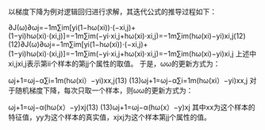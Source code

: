 以梯度下降为例对逻辑回归进行求解，其迭代公式的推导过程如下：

∂J(ω)∂ωj=−1m∑im[yi(1−hω(xi))⋅(−xi,j)+(1−yi)hω(xi)⋅(xi,j)]=−1m∑im(−yi⋅xi,j+hω(xi)⋅xi,j)=−1m∑im(hω(xi)−yi)xi,j(12)
(12)∂J(ω)∂ωj=−1m∑im[yi(1−hω(xi))⋅(−xi,j)+(1−yi)hω(xi)⋅(xi,j)]=−1m∑im(−yi⋅xi,j+hω(xi)⋅xi,j)=−1m∑im(hω(xi)−yi)xi,j
上述中xi,jxi,j表示第ii个样本的第jj个属性的取值。 
于是，ωω的更新方式为：

ωj+1=ωj−α∑i=1m(hω(xi）−yi)xx,j(13)
(13)ωj+1=ωj−α∑i=1m(hω(xi）−yi)xx,j
对于随机梯度下降，每次只取一个样本，则ωω的更新方式为：

ωj+1=ωj−α(hω(x）−y)xj(13)
(13)ωj+1=ωj−α(hω(x）−y)xj
其中xx为这个样本的特征值，yy为这个样本的真实值，xjxj为这个样本第jj个属性的值。